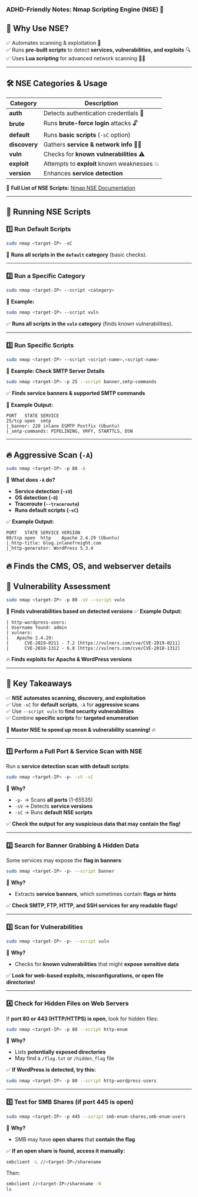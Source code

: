 ### **ADHD-Friendly Notes: Nmap Scripting Engine (NSE)** 🚀

## **📌 Why Use NSE?**

✅ Automates scanning & exploitation 🔄  
✅ Runs **pre-built scripts** to detect **services, vulnerabilities, and exploits** 🔍  
✅ Uses **Lua scripting** for advanced network scanning 🧑‍💻

---

## **🛠 NSE Categories & Usage**

|**Category**|**Description**|
|---|---|
|**auth**|Detects authentication credentials 🔑|
|**brute**|Runs **brute-force login** attacks 🔓|
|**default**|Runs **basic scripts** (`-sC` option)|
|**discovery**|Gathers **service & network info** 🕵️‍♂️|
|**vuln**|Checks for **known vulnerabilities** ⚠️|
|**exploit**|Attempts to **exploit** known weaknesses 💥|
|**version**|Enhances **service detection**|

🔗 **Full List of NSE Scripts:** [Nmap NSE Documentation](https://nmap.org/nsedoc/index.html)

---

## **🔎 Running NSE Scripts**

### **1️⃣ Run Default Scripts**

```bash
sudo nmap <target-IP> -sC
```

📌 **Runs all scripts in the `default` category** (basic checks).

---

### **2️⃣ Run a Specific Category**

```bash
sudo nmap <target-IP> --script <category>
```

📌 **Example:**

```bash
sudo nmap <target-IP> --script vuln
```

✅ **Runs all scripts in the `vuln` category** (finds known vulnerabilities).

---

### **3️⃣ Run Specific Scripts**

```bash
sudo nmap <target-IP> --script <script-name>,<script-name>
```

📌 **Example: Check SMTP Server Details**

```bash
sudo nmap <target-IP> -p 25 --script banner,smtp-commands
```

✅ **Finds service banners & supported SMTP commands**

📌 **Example Output:**

```
PORT   STATE SERVICE
25/tcp open  smtp
|_banner: 220 inlane ESMTP Postfix (Ubuntu)
|_smtp-commands: PIPELINING, VRFY, STARTTLS, DSN
```

---

## **🔥 Aggressive Scan (`-A`)**

```bash
sudo nmap <target-IP> -p 80 -A
```

📌 **What does `-A` do?**

- **Service detection (`-sV`)**
- **OS detection (`-O`)**
- **Traceroute (`--traceroute`)**
- **Runs default scripts (`-sC`)**

✅ **Example Output:**

```
PORT   STATE SERVICE VERSION
80/tcp open  http    Apache 2.4.29 (Ubuntu)
|_http-title: blog.inlanefreight.com
|_http-generator: WordPress 5.3.4
```

🔥 **Finds the CMS, OS, and webserver details**
---

## **🚀 Vulnerability Assessment**

```bash
sudo nmap <target-IP> -p 80 -sV --script vuln
```

📌 **Finds vulnerabilities based on detected versions**
✅ **Example Output:**

```
| http-wordpress-users:
| Username found: admin
| vulners:
|   Apache 2.4.29:
|      CVE-2019-0211 - 7.2 [https://vulners.com/cve/CVE-2019-0211]
|      CVE-2018-1312 - 6.8 [https://vulners.com/cve/CVE-2018-1312]
```

🔥 **Finds exploits for Apache & WordPress versions**

---

## **🎯 Key Takeaways**

✅ **NSE automates scanning, discovery, and exploitation**  
✅ Use `-sC` for **default scripts**, `-A` for **aggressive scans**  
✅ Use `--script vuln` to **find security vulnerabilities**  
✅ Combine **specific scripts** for **targeted enumeration**

🚀 **Master NSE to speed up recon & vulnerability scanning!** 🔥

---

### **1️⃣ Perform a Full Port & Service Scan with NSE**

Run a **service detection scan with default scripts**:

```bash
sudo nmap <target-IP> -p- -sV -sC
```

📌 **Why?**

- `-p-` → Scans **all ports** (1-65535)
- `-sV` → Detects **service versions**
- `-sC` → Runs **default NSE scripts**

✅ **Check the output for any suspicious data that may contain the flag!**

---

### **2️⃣ Search for Banner Grabbing & Hidden Data**

Some services may expose the **flag in banners**:

```bash
sudo nmap <target-IP> -p- --script banner
```

📌 **Why?**

- Extracts **service banners**, which sometimes contain **flags or hints**

✅ **Check SMTP, FTP, HTTP, and SSH services for any readable flags!**

---

### **3️⃣ Scan for Vulnerabilities**

```bash
sudo nmap <target-IP> -p- --script vuln
```

📌 **Why?**

- Checks for **known vulnerabilities** that might **expose sensitive data**

✅ **Look for web-based exploits, misconfigurations, or open file directories!**

---

### **4️⃣ Check for Hidden Files on Web Servers**

If **port 80 or 443 (HTTP/HTTPS) is open**, look for hidden files:

```bash
sudo nmap <target-IP> -p 80 --script http-enum
```

📌 **Why?**

- Lists **potentially exposed directories**
- May find a `/flag.txt` or `/hidden_flag` file

✅ **If WordPress is detected, try this:**

```bash
sudo nmap <target-IP> -p 80 --script http-wordpress-users
```

---

### **5️⃣ Test for SMB Shares (if port 445 is open)**

```bash
sudo nmap <target-IP> -p 445 --script smb-enum-shares,smb-enum-users
```

📌 **Why?**

- SMB may have **open shares** that **contain the flag**

✅ **If an open share is found, access it manually:**

```bash
smbclient -L //<target-IP>/sharename
```

Then:

```bash
smbclient //<target-IP>/sharename -N
ls
```







